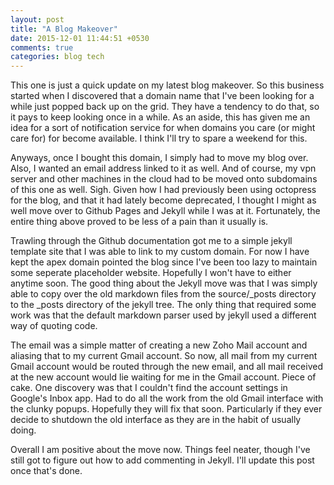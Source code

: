 ```yaml
---
layout: post
title: "A Blog Makeover"
date: 2015-12-01 11:44:51 +0530
comments: true
categories: blog tech
---
```


This one is just a quick update on my latest blog makeover. So this
business started when I discovered that a domain name that I've been
looking for a while just popped back up on the grid. They have a
tendency to do that, so it pays to keep looking once in a while. As an
aside, this has given me an idea for a sort of notification service for
when domains you care (or might care for) for become available. I think
I'll try to spare a weekend for this.

Anyways, once I bought this domain, I simply had to move my blog
over. Also, I wanted an email address linked to it as well. And of
course, my vpn server and other machines in the cloud had to be moved
onto subdomains of this one as well. Sigh. Given how I had previously
been using octopress for the blog, and that it had lately become
deprecated, I thought I might as well move over to Github Pages and
Jekyll while I was at it. Fortunately, the entire thing above proved to
be less of a pain than it usually is.

Trawling through the Github documentation got me to a simple jekyll
template site that I was able to link to my custom domain. For now I
have kept the apex domain pointed the blog since I've been too lazy to
maintain some seperate placeholder website. Hopefully I won't have to
either anytime soon. The good thing about the Jekyll move was that I was
simply able to copy over the old markdown files from the source/_posts
directory to the _posts directory of the jekyll tree. The only thing
that required some work was that the default markdown parser used by
jekyll used a different way of quoting code.

The email was a simple matter of creating a new Zoho Mail account and
aliasing that to my current Gmail account. So now, all mail from my
current Gmail account would be routed through the new email, and all
mail received at the new account would lie waiting for me in the Gmail
account. Piece of cake. One discovery was that I couldn't find the
account settings in Google's Inbox app. Had to do all the work from the
old Gmail interface with the clunky popups. Hopefully they will fix that
soon. Particularly if they ever decide to shutdown the old interface as
they are in the habit of usually doing.

Overall I am positive about the move now. Things feel neater, though
I've still got to figure out how to add commenting in Jekyll. I'll
update this post once that's done.
